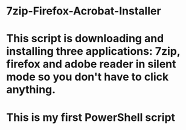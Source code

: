 # 7zip-Firefox-Acrobat-Installer

# This script is downloading and installing three applications: 7zip, firefox and adobe reader in silent mode so you don't have to click anything.

# This is my first PowerShell script
